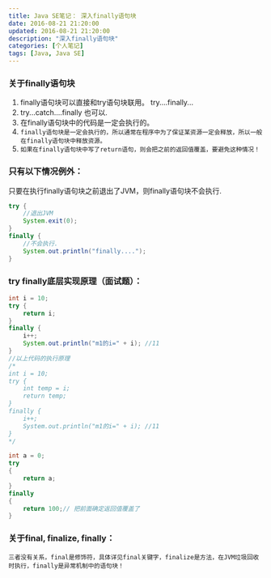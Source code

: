```yaml
---
title: Java SE笔记： 深入finally语句块
date: 2016-08-21 21:20:00
updated: 2016-08-21 21:20:00
description: "深入finally语句块"
categories: [个人笔记]
tags: [Java, Java SE]
---
```


### 关于finally语句块
1. finally语句块可以直接和try语句块联用。 try....finally...
2. try...catch....finally 也可以.
3. 在finally语句块中的代码是一定会执行的。
4. `finally语句块是一定会执行的，所以通常在程序中为了保证某资源一定会释放，所以一般在finally语句块中释放资源。`
5. `如果在finally语句块中写了return语句，则会把之前的返回值覆盖，要避免这种情况！`

### 只有以下情况例外：
只要在执行finally语句块之前退出了JVM，则finally语句块不会执行.
```java
try {
    //退出JVM
    System.exit(0);
}
finally {
    //不会执行.
    System.out.println("finally....");
}
```

### try finally底层实现原理（面试题）：
```java
int i = 10;
try {
    return i;
}
finally {
    i++;
    System.out.println("m1的i=" + i); //11
}		
//以上代码的执行原理
/*
int i = 10;
try {
    int temp = i;
    return temp;			
}
finally {
    i++;
    System.out.println("m1的i=" + i); //11
}
*/

int a = 0;
try
{
    return a;
}
finally
{
    return 100;// 把前面确定返回值覆盖了
}
```

### 关于final, finalize, finally：
`三者没有关系，final是修饰符，具体详见final关键字，finalize是方法，在JVM垃圾回收时执行，finally是异常机制中的语句块！`